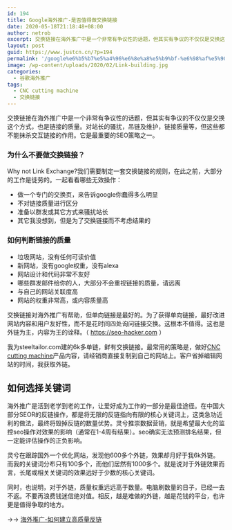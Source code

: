 ```yaml
---
id: 194
title: Google海外推广-是否值得做交换链接
date: 2020-05-18T21:18:48+08:00
author: netrob
excerpt: 交换链接在海外推广中是一个非常有争议性的话题，但其实有争议的不仅仅是交换这个方式，也是链接的质量。对站长的骚扰，吊链及维护，链接质量等，但这些都不能抹杀交互链接的作用。它是最重要的SEO策略之一。
layout: post
guid: https://www.justcn.cn/?p=194
permalink: '/google%e6%b5%b7%e5%a4%96%e6%8e%a8%e5%b9%bf-%e6%98%af%e5%90%a6%e5%80%bc%e5%be%97%e5%81%9a%e4%ba%a4%e6%8d%a2%e9%93%be%e6%8e%a5/'
image: /wp-content/uploads/2020/02/Link-building.jpg
categories:
  - 谷歌海外推广
tags:
  - CNC cutting machine
  - 交换链接
---
```

交换链接在海外推广中是一个非常有争议性的话题，但其实有争议的不仅仅是交换这个方式，也是链接的质量。对站长的骚扰，吊链及维护，链接质量等，但这些都不能抹杀交互链接的作用。它是最重要的SEO策略之一。

### 为什么不要做交换链接？

Why not Link Exchange?我们需要制定一套交换链接的规则，在此之前，大部分的工作是徒劳的。一起看看哪些无效操作：

  * 做一个专门的交换页，来告诉google你蠢得多么明显
  * 不对链接质量进行区分
  * 准备以群发或其它方式来骚扰站长
  * 其它我没想到，但是为了交换链接而不考虑结果的

### 如何判断链接的质量

  * 垃圾网站，没有任何可读价值
  * 新网站，没有google权重，没有alexa
  * 网站设计和代码非常不友好
  * 哪些群发邮件给你的人，大部分不会重视链接的质量，请远离
  * 与自己的网站关联度高
  * 网站的权重非常高，或内容质量高

交换链接对海外推广有帮助，但单向链接是最好的。为了获得单向链接，最好改进网站内容和用户友好性，而不是花时间四处询问链接交换。这根本不值得。这也是外链为主，内容为王的诠释。（ https://seo-hacker.com ）

我为steeltailor.com建的6k多单链，鲜有交换链接。最常用的策略是，做好<a rel="noreferrer noopener" aria-label="CNC cutting machine (opens in a new tab)" href="https://www.steeltailor.com/flame-plasma-cutting/steeltailor-g3-gantry-cutting-machine-detail.html" target="_blank">CNC cutting machine</a>产品内容，请经销商直接复制到自己的网站上。客户省掉编辑网站的时间，我获取外链。

## 如何选择关键词

海外推广是活到老学到老的工作，让爱好成为工作的一部分是最佳途径。在中国大部分SEOR的反链操作，都是将无限的反链指向有限的核心关键词上，这类急功近利的做法，最终将毁掉反链的数量优势。灵兮推崇数据营销，就是希望最大化的监控seo操作对效果的影响（通常在1-4周有结果）。seo确实无法预测排名结果，但一定能评估操作的正负影响。

灵兮在跟踪国外一个优化网站，发现他600多个外链，效果却月好于我6k外链。而我的关键词分布只有100多个，而他们居然有1000多个。就是说对于外链效果而言，长尾或相关关键词的效果远好于少数的核心关键词。

同时，也说明，对于外链，质量权重远远高于数量。电脑刷数量的日子，已经一去不返。不要再浪费钱迷信绝对值。相反，越是难做的外链，越是花钱的平台，也许更是值得争取的地方。

→→ <a rel="noreferrer noopener" href="https://www.justcn.cn/%e6%b5%b7%e5%a4%96%e6%8e%a8%e5%b9%bf-%e5%a6%82%e4%bd%95%e5%bb%ba%e7%ab%8b%e9%ab%98%e8%b4%a8%e9%87%8f%e5%8f%8d%e9%93%be/" target="_blank">海外推广-如何建立高质量反链</a>